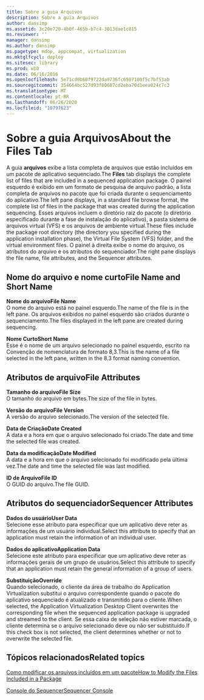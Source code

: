 ```yaml
---
title: Sobre a guia Arquivos
description: Sobre a guia Arquivos
author: dansimp
ms.assetid: 3c20e720-4b0f-465b-b7c4-3013dae1c815
ms.reviewer: ''
manager: dansimp
ms.author: dansimp
ms.pagetype: mdop, appcompat, virtualization
ms.mktglfcycl: deploy
ms.sitesec: library
ms.prod: w10
ms.date: 06/16/2016
ms.openlocfilehash: 5e71cd0b60f9722da9736fc6987100f5c7bf53ab
ms.sourcegitcommit: 354664bc527d93f80687cd2eba70d1eea024c7c3
ms.translationtype: MT
ms.contentlocale: pt-BR
ms.lasthandoff: 06/26/2020
ms.locfileid: "10797623"
---
```

# <span data-ttu-id="0febd-103">Sobre a guia Arquivos</span><span class="sxs-lookup"><span data-stu-id="0febd-103">About the Files Tab</span></span>


<span data-ttu-id="0febd-104">A guia **arquivos** exibe a lista completa de arquivos que estão incluídos em um pacote de aplicativo sequenciado.</span><span class="sxs-lookup"><span data-stu-id="0febd-104">The **Files** tab displays the complete list of files that are included in a sequenced application package.</span></span> <span data-ttu-id="0febd-105">O painel esquerdo é exibido em um formato de pesquisa de arquivo padrão, a lista completa de arquivos no pacote que foi criada durante o sequenciamento do aplicativo.</span><span class="sxs-lookup"><span data-stu-id="0febd-105">The left pane displays, in a standard file browse format, the complete list of files in the package that was created during the application sequencing.</span></span> <span data-ttu-id="0febd-106">Esses arquivos incluem o diretório raiz do pacote (o diretório especificado durante a fase de instalação do aplicativo), a pasta sistema de arquivos virtual (VFS) e os arquivos de ambiente virtual.</span><span class="sxs-lookup"><span data-stu-id="0febd-106">These files include the package root directory (the directory you specified during the application installation phase), the Virtual File System (VFS) folder, and the virtual environment files.</span></span> <span data-ttu-id="0febd-107">O painel à direita exibe o nome do arquivo, os atributos do arquivo e os atributos do sequenciador.</span><span class="sxs-lookup"><span data-stu-id="0febd-107">The right pane displays the file name, file attributes, and the Sequencer attributes.</span></span>

## <span data-ttu-id="0febd-108">Nome do arquivo e nome curto</span><span class="sxs-lookup"><span data-stu-id="0febd-108">File Name and Short Name</span></span>


<a href="" id="file-name"></a>**<span data-ttu-id="0febd-109">Nome do arquivo</span><span class="sxs-lookup"><span data-stu-id="0febd-109">File Name</span></span>**  
<span data-ttu-id="0febd-110">O nome do arquivo está no painel esquerdo.</span><span class="sxs-lookup"><span data-stu-id="0febd-110">The name of the file is in the left pane.</span></span> <span data-ttu-id="0febd-111">Os arquivos exibidos no painel esquerdo são criados durante o sequenciamento.</span><span class="sxs-lookup"><span data-stu-id="0febd-111">The files displayed in the left pane are created during sequencing.</span></span>

<a href="" id="short-name"></a>**<span data-ttu-id="0febd-112">Nome Curto</span><span class="sxs-lookup"><span data-stu-id="0febd-112">Short Name</span></span>**  
<span data-ttu-id="0febd-113">Esse é o nome de um arquivo selecionado no painel esquerdo, escrito na Convenção de nomenclatura de formato 8,3.</span><span class="sxs-lookup"><span data-stu-id="0febd-113">This is the name of a file selected in the left pane, written in the 8.3 format naming convention.</span></span>

## <span data-ttu-id="0febd-114">Atributos de arquivo</span><span class="sxs-lookup"><span data-stu-id="0febd-114">File Attributes</span></span>


<a href="" id="file-size"></a>**<span data-ttu-id="0febd-115">Tamanho do arquivo</span><span class="sxs-lookup"><span data-stu-id="0febd-115">File Size</span></span>**  
<span data-ttu-id="0febd-116">O tamanho do arquivo em bytes.</span><span class="sxs-lookup"><span data-stu-id="0febd-116">The size of the file in bytes.</span></span>

<a href="" id="file-version"></a>**<span data-ttu-id="0febd-117">Versão do arquivo</span><span class="sxs-lookup"><span data-stu-id="0febd-117">File Version</span></span>**  
<span data-ttu-id="0febd-118">A versão do arquivo selecionado.</span><span class="sxs-lookup"><span data-stu-id="0febd-118">The version of the selected file.</span></span>

<a href="" id="date-created"></a>**<span data-ttu-id="0febd-119">Data de Criação</span><span class="sxs-lookup"><span data-stu-id="0febd-119">Date Created</span></span>**  
<span data-ttu-id="0febd-120">A data e a hora em que o arquivo selecionado foi criado.</span><span class="sxs-lookup"><span data-stu-id="0febd-120">The date and time the selected file was created.</span></span>

<a href="" id="date-modified"></a>**<span data-ttu-id="0febd-121">Data da modificação</span><span class="sxs-lookup"><span data-stu-id="0febd-121">Date Modified</span></span>**  
<span data-ttu-id="0febd-122">A data e a hora em que o arquivo selecionado foi modificado pela última vez.</span><span class="sxs-lookup"><span data-stu-id="0febd-122">The date and time the selected file was last modified.</span></span>

<a href="" id="file-id"></a>**<span data-ttu-id="0febd-123">ID de Arquivo</span><span class="sxs-lookup"><span data-stu-id="0febd-123">File ID</span></span>**  
<span data-ttu-id="0febd-124">O GUID do arquivo.</span><span class="sxs-lookup"><span data-stu-id="0febd-124">The file GUID.</span></span>

## <span data-ttu-id="0febd-125">Atributos do sequenciador</span><span class="sxs-lookup"><span data-stu-id="0febd-125">Sequencer Attributes</span></span>


<a href="" id="user-data"></a>**<span data-ttu-id="0febd-126">Dados do usuário</span><span class="sxs-lookup"><span data-stu-id="0febd-126">User Data</span></span>**  
<span data-ttu-id="0febd-127">Selecione esse atributo para especificar que um aplicativo deve reter as informações de um usuário individual.</span><span class="sxs-lookup"><span data-stu-id="0febd-127">Select this attribute to specify that an application must retain the information of an individual user.</span></span>

<a href="" id="application-data"></a>**<span data-ttu-id="0febd-128">Dados do aplicativo</span><span class="sxs-lookup"><span data-stu-id="0febd-128">Application Data</span></span>**  
<span data-ttu-id="0febd-129">Selecione este atributo para especificar que um aplicativo deve reter as informações gerais de um grupo de usuários.</span><span class="sxs-lookup"><span data-stu-id="0febd-129">Select this attribute to specify that an application must retain the general information of a group of users.</span></span>

<a href="" id="override"></a>**<span data-ttu-id="0febd-130">Substituição</span><span class="sxs-lookup"><span data-stu-id="0febd-130">Override</span></span>**  
<span data-ttu-id="0febd-131">Quando selecionado, o cliente da área de trabalho do Application Virtualization substitui o arquivo correspondente quando o pacote do aplicativo sequenciado é atualizado e transmitido para o cliente.</span><span class="sxs-lookup"><span data-stu-id="0febd-131">When selected, the Application Virtualization Desktop Client overwrites the corresponding file when the sequenced application package is upgraded and streamed to the client.</span></span> <span data-ttu-id="0febd-132">Se essa caixa de seleção não estiver marcada, o cliente determina se o arquivo selecionado deve ou não ser substituído.</span><span class="sxs-lookup"><span data-stu-id="0febd-132">If this check box is not selected, the client determines whether or not to overwrite the selected file.</span></span>

## <span data-ttu-id="0febd-133">Tópicos relacionados</span><span class="sxs-lookup"><span data-stu-id="0febd-133">Related topics</span></span>


[<span data-ttu-id="0febd-134">Como modificar os arquivos incluídos em um pacote</span><span class="sxs-lookup"><span data-stu-id="0febd-134">How to Modify the Files Included in a Package</span></span>](how-to-modify-the-files-included-in-a-package.md)

[<span data-ttu-id="0febd-135">Console do Sequencer</span><span class="sxs-lookup"><span data-stu-id="0febd-135">Sequencer Console</span></span>](sequencer-console.md)

 

 





